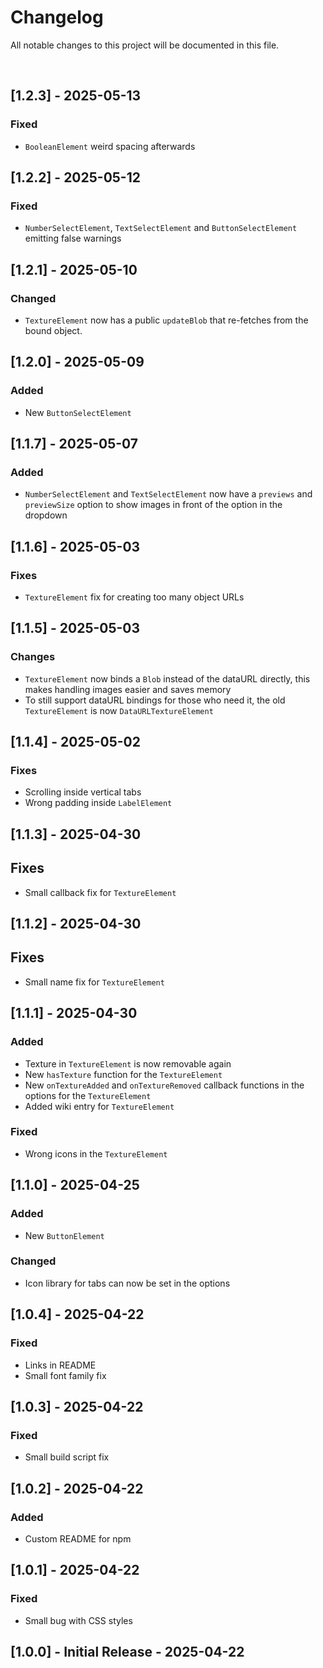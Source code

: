 # Changelog

All notable changes to this project will be documented in this file.

<br>

## [1.2.3] - 2025-05-13

### Fixed

- `BooleanElement` weird spacing afterwards

## [1.2.2] - 2025-05-12

### Fixed

- `NumberSelectElement`, `TextSelectElement` and `ButtonSelectElement` emitting false warnings

## [1.2.1] - 2025-05-10

### Changed

- `TextureElement` now has a public `updateBlob` that re-fetches from the bound object.

## [1.2.0] - 2025-05-09

### Added

- New `ButtonSelectElement`

## [1.1.7] - 2025-05-07

### Added

- `NumberSelectElement` and `TextSelectElement` now have a `previews` and `previewSize` option to show images in front of the option in the dropdown

## [1.1.6] - 2025-05-03

### Fixes

- `TextureElement` fix for creating too many object URLs

## [1.1.5] - 2025-05-03

### Changes

- `TextureElement` now binds a `Blob` instead of the dataURL directly, this makes handling images easier and saves memory
- To still support dataURL bindings for those who need it, the old `TextureElement` is now `DataURLTextureElement`

## [1.1.4] - 2025-05-02

### Fixes

- Scrolling inside vertical tabs
- Wrong padding inside `LabelElement`

## [1.1.3] - 2025-04-30

## Fixes

- Small callback fix for `TextureElement`

## [1.1.2] - 2025-04-30

## Fixes

- Small name fix for `TextureElement`

## [1.1.1] - 2025-04-30

### Added

- Texture in `TextureElement` is now removable again
- New `hasTexture` function for the `TextureElement`
- New `onTextureAdded` and `onTextureRemoved` callback functions in the options for the `TextureElement`
- Added wiki entry for `TextureElement`

### Fixed

- Wrong icons in the `TextureElement`

## [1.1.0] - 2025-04-25

### Added

- New `ButtonElement`

### Changed

- Icon library for tabs can now be set in the options


## [1.0.4] - 2025-04-22

### Fixed

- Links in README
- Small font family fix

## [1.0.3] - 2025-04-22

### Fixed

- Small build script fix

## [1.0.2] - 2025-04-22

### Added

- Custom README for npm

## [1.0.1] - 2025-04-22

### Fixed

- Small bug with CSS styles

## [1.0.0] - Initial Release - 2025-04-22